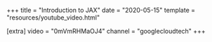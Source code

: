+++
title = "Introduction to JAX"
date = "2020-05-15"
template = "resources/youtube_video.html"

[extra]
video = "0mVmRHMaOJ4"
channel = "googlecloudtech"
+++